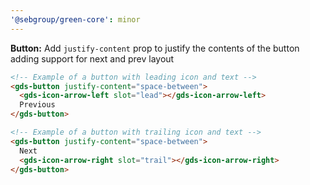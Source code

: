 ```yaml
---
'@sebgroup/green-core': minor
---
```


**Button:** Add `justify-content` prop to justify the contents of the button adding support for next and prev layout

```html
<!-- Example of a button with leading icon and text -->
<gds-button justify-content="space-between">
  <gds-icon-arrow-left slot="lead"></gds-icon-arrow-left>
  Previous
</gds-button>

<!-- Example of a button with trailing icon and text -->
<gds-button justify-content="space-between">
  Next
  <gds-icon-arrow-right slot="trail"></gds-icon-arrow-right>
</gds-button>
```
